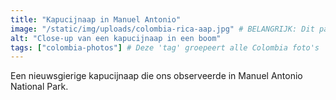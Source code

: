 ```yaml
---
title: "Kapucijnaap in Manuel Antonio"
image: "/static/img/uploads/colombia-rica-aap.jpg" # BELANGRIJK: Dit pad moet later overeenkomen met waar het CMS de foto uploadt!
alt: "Close-up van een kapucijnaap in een boom"
tags: ["colombia-photos"] # Deze 'tag' groepeert alle Colombia foto's
---
```


Een nieuwsgierige kapucijnaap die ons observeerde in Manuel Antonio National Park.